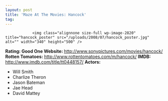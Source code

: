 ```yaml
---
layout: post
title: 'Maze At The Movies: Hancock'
tag: 
---
```



                <img class="alignnone size-full wp-image-2820" title="hancock_poster" src="/uploads/2008/07/hancock_poster.jpg" alt="" width="340" height="500" />
<p><strong>Rating: Good One
Website: </strong><a href="http://www.sonypictures.com/movies/hancock/"><a href="http://www.sonypictures.com/movies/hancock/">http://www.sonypictures.com/movies/hancock/</a></a>
<strong>Rotten Tomatoes: </strong><a href="http://www.rottentomatoes.com/m/hancock/"><a href="http://www.rottentomatoes.com/m/hancock/">http://www.rottentomatoes.com/m/hancock/</a></a>
<strong>IMDB: </strong><a href="http://www.imdb.com/title/tt0448157/"><a href="http://www.imdb.com/title/tt0448157/">http://www.imdb.com/title/tt0448157/</a></a>
<strong>Actors:</strong></p>
<ul>
    <li>Will Smith</li>
    <li>Charlize Theron</li>
    <li>Jason Bateman</li>
    <li>Jae Head</li>
    <li>David Mattey</li>
</ul>
            
